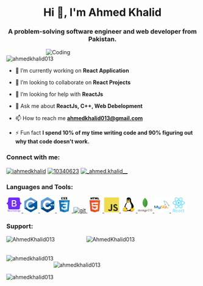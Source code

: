<h1 align="center">Hi 👋, I'm Ahmed Khalid</h1>
<h3 align="center">A problem-solving software engineer and web developer from Pakistan.</h3>
<img align="right" alt="Coding" width="400" src="https://i.pinimg.com/originals/81/17/8b/81178b47a8598f0c81c4799f2cdd4057.gif">

<p align="left"> <img src="https://komarev.com/ghpvc/?username=ahmedkhalid013&label=Profile%20views&color=0e75b6&style=flat" alt="ahmedkhalid013" /> </p>


- 🔭 I’m currently working on **React Application**

- 👯 I’m looking to collaborate on **React Projects**

- 🤝 I’m looking for help with **ReactJs**

- 💬 Ask me about **ReactJs, C++, Web Debelopment**

- 📫 How to reach me **ahmedkhalid013@gmail.com**

- ⚡ Fun fact **I spend 10% of my time writing code and 90% figuring out why that code doesn't work.**

<h3 align="left">Connect with me:</h3>
<p align="left">
<a href="https://linkedin.com/in/iahmedkhalid" target="blank"><img align="center" src="https://raw.githubusercontent.com/rahuldkjain/github-profile-readme-generator/master/src/images/icons/Social/linked-in-alt.svg" alt="iahmedkhalid" height="30" width="40" /></a>
<a href="https://stackoverflow.com/users/10340623" target="blank"><img align="center" src="https://raw.githubusercontent.com/rahuldkjain/github-profile-readme-generator/master/src/images/icons/Social/stack-overflow.svg" alt="10340623" height="30" width="40" /></a>
<a href="https://instagram.com/_ahmed.khalid__" target="blank"><img align="center" src="https://raw.githubusercontent.com/rahuldkjain/github-profile-readme-generator/master/src/images/icons/Social/instagram.svg" alt="_ahmed.khalid__" height="30" width="40" /></a>
</p>

<h3 align="left">Languages and Tools:</h3>
<p align="left"> <a href="https://getbootstrap.com" target="_blank" rel="noreferrer"> <img src="https://raw.githubusercontent.com/devicons/devicon/master/icons/bootstrap/bootstrap-plain-wordmark.svg" alt="bootstrap" width="40" height="40"/> </a> <a href="https://www.cprogramming.com/" target="_blank" rel="noreferrer"> <img src="https://raw.githubusercontent.com/devicons/devicon/master/icons/c/c-original.svg" alt="c" width="40" height="40"/> </a> <a href="https://www.w3schools.com/cpp/" target="_blank" rel="noreferrer"> <img src="https://raw.githubusercontent.com/devicons/devicon/master/icons/cplusplus/cplusplus-original.svg" alt="cplusplus" width="40" height="40"/> </a> <a href="https://www.w3schools.com/css/" target="_blank" rel="noreferrer"> <img src="https://raw.githubusercontent.com/devicons/devicon/master/icons/css3/css3-original-wordmark.svg" alt="css3" width="40" height="40"/> </a> <a href="https://git-scm.com/" target="_blank" rel="noreferrer"> <img src="https://www.vectorlogo.zone/logos/git-scm/git-scm-icon.svg" alt="git" width="40" height="40"/> </a> <a href="https://www.w3.org/html/" target="_blank" rel="noreferrer"> <img src="https://raw.githubusercontent.com/devicons/devicon/master/icons/html5/html5-original-wordmark.svg" alt="html5" width="40" height="40"/> </a> <a href="https://developer.mozilla.org/en-US/docs/Web/JavaScript" target="_blank" rel="noreferrer"> <img src="https://raw.githubusercontent.com/devicons/devicon/master/icons/javascript/javascript-original.svg" alt="javascript" width="40" height="40"/> </a> <a href="https://www.linux.org/" target="_blank" rel="noreferrer"> <img src="https://raw.githubusercontent.com/devicons/devicon/master/icons/linux/linux-original.svg" alt="linux" width="40" height="40"/> </a> <a href="https://www.mongodb.com/" target="_blank" rel="noreferrer"> <img src="https://raw.githubusercontent.com/devicons/devicon/master/icons/mongodb/mongodb-original-wordmark.svg" alt="mongodb" width="40" height="40"/> </a> <a href="https://www.mysql.com/" target="_blank" rel="noreferrer"> <img src="https://raw.githubusercontent.com/devicons/devicon/master/icons/mysql/mysql-original-wordmark.svg" alt="mysql" width="40" height="40"/> </a> <a href="https://reactjs.org/" target="_blank" rel="noreferrer"> <img src="https://raw.githubusercontent.com/devicons/devicon/master/icons/react/react-original-wordmark.svg" alt="react" width="40" height="40"/> </a> </p>

<h3 align="left">Support:</h3>
<p><a href="https://www.buymeacoffee.com/AhmedKhalid013"> <img align="left" src="https://cdn.buymeacoffee.com/buttons/v2/default-yellow.png" height="50" width="210" alt="AhmedKhalid013" /></a><a href="https://ko-fi.com/AhmedKhalid013"> <img align="left" src="https://cdn.ko-fi.com/cdn/kofi3.png?v=3" height="50" width="210" alt="AhmedKhalid013" /></a></p><br><br>

<p><img align="left" src="https://github-readme-stats.vercel.app/api/top-langs?username=ahmedkhalid013&show_icons=true&locale=en&layout=compact" alt="ahmedkhalid013" /></p>

<p>&nbsp;<img align="center" src="https://github-readme-stats.vercel.app/api?username=ahmedkhalid013&show_icons=true&locale=en" alt="ahmedkhalid013" /></p>

<p><img align="center" src="https://github-readme-streak-stats.herokuapp.com/?user=ahmedkhalid013&" alt="ahmedkhalid013" /></p>
